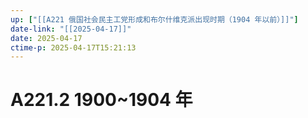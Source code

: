 ```yaml
---
up: ["[[A221 俄国社会民主工党形成和布尔什维克派出现时期（1904 年以前）]]"]
date-link: "[[2025-04-17]]"
date: 2025-04-17
ctime-p: 2025-04-17T15:21:13
---
```


# A221.2 1900~1904 年
